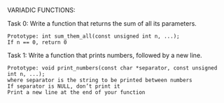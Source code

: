 VARIADIC FUNCTIONS:

Task 0: Write a function that returns the sum of all its parameters.

    Prototype: int sum_them_all(const unsigned int n, ...);
    If n == 0, return 0

Task 1: Write a function that prints numbers, followed by a new line.

    Prototype: void print_numbers(const char *separator, const unsigned int n, ...);
    where separator is the string to be printed between numbers
    If separator is NULL, don’t print it
    Print a new line at the end of your function
